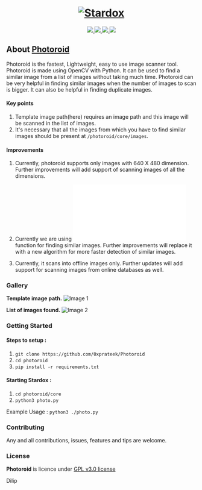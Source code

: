 <h1 align="center">
  <br>
  <a href="https://github.com/0xprateek"><img src="https://i.imgur.com/UiskoMY.jpg" alt="Stardox"></a>
</h1>

<p align="center">  
  <a href="https://docs.python.org/3/download.html">
    <img src="https://img.shields.io/badge/Python-3.x-green.svg">
  </a>
  <a href="https://github.com/0xprateek/Photoroid">
    <img src="https://img.shields.io/badge/Version-v1.0.0%20(Beta)-blue.svg">
  </a>
  <a href="https://github.com/0xPrateek/Photoroid/blob/master/LICENSE">
    <img src="https://img.shields.io/badge/License-GPLv3-orange.svg">
  </a> 
  <a href="https://github.com/0xprateek/Photoroid">
    <img src="https://img.shields.io/badge/OS-Linux-orange.svg">
  </a>
</p>

## About [Photoroid](https://github.com/0xprateek/Photoroid)
Photoroid is the fastest, Lightweight, easy to use image scanner tool. Photoroid is made using OpenCV with Python. It can be used to find a similar image from a list of images without taking much time. Photoroid can be very helpful in finding similar images when the number of images to scan is bigger. It can also be helpful in finding duplicate images.</p>

#### Key points

1. Template image path(here) requires an image path and this image will be scanned in the list of images.
2.  It's necessary that all the images from which you have to find similar images should be present at `/photoroid/core/images`.

#### Improvements

1. Currently, photoroid supports only images with 640 X 480 dimension. Further improvements will add support of scanning images of all the dimensions.</p>
2. Currently we are using ![`cv2.matchTemplate()`](opencv-python-tutroals.readthedocs.io/en/latest/py_tutorials/py_imgproc/py_template_matching/py_template_matching.html) function for finding similar images. Further improvements will replace it with a new algorithm for more faster detection of similar images.</p>
3. Currently, it scans into offline images only. Further updates will add support for scanning images from online databases as well.</p>


### Gallery

**Template image path.**
![Image 1](https://i.imgur.com/CHt2RhL.jpg)


 **List of images found.**
![Image 2](https://i.imgur.com/QoVH8d6.jpg)


### Getting Started

#### Steps to setup :

1. `git clone https://github.com/0xprateek/Photoroid`
2. `cd photoroid`
3. `pip install -r requirements.txt`

#### Starting Stardox :

1. `cd photoroid/core`
2. `python3 photo.py`

Example Usage : `python3 ./photo.py`


### Contributing
Any and all contributions, issues, features and tips are welcome.

### License
**Photoroid** is licence under [GPL v3.0 license](https://www.gnu.org/licenses/gpl-3.0.en.html)

Dilip 
